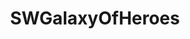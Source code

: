 ---
title: SWGalaxyOfHeroes
crosslinks:
- swgoh_guilds
- u_imguralbumbot
- youtubot
- FrozenInCarbonite
- anti_gif_bot
- EmpireDidNothingWrong
- Ghostdivision
- SWGalaxyOfMemes
- IluminaPrimu
- john_yukis_bots
- StarWars
- tmsbmeta
- FFRecordKeeper
- LiftCarryThrow
- alotabot
- autourbanbot
- PrequelMemes
- Games
- CantinaARG
- SwgohCharacterIdeas
---